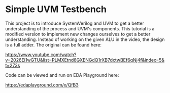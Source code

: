 # Simple UVM Testbench 

This project is to introduce SystemVerilog and UVM to get a better understanding of the process and UVM's components. This tutorial is a modified version to implement new changes ourselves to get a better understanding. Instead of working on the given ALU in the video, the design is a full adder.
The original can be found here: 

https://www.youtube.com/watch?v=2026Ei1wGTU&list=PLMXEtnd6GXENGdQ1rXB7dxtwBEf6qNj4f&index=5&t=273s

Code can be viewed and run on EDA Playground here: 

https://edaplayground.com/x/QfB3
